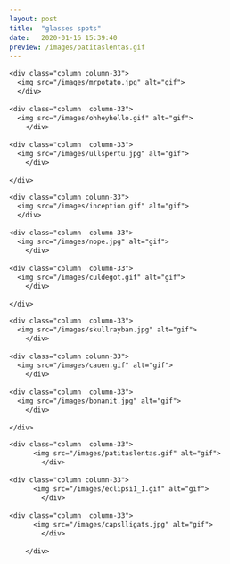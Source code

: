 ```yaml
---
layout: post
title:  "glasses spots"
date:   2020-01-16 15:39:40
preview: /images/patitaslentas.gif
---
```




<div class="row">

    <div class="column column-33">
      <img src="/images/mrpotato.jpg" alt="gif">
      </div>

    <div class="column  column-33">
      <img src="/images/ohheyhello.gif" alt="gif">
        </div>

    <div class="column  column-33">
      <img src="/images/ullspertu.jpg" alt="gif">
        </div>

    </div>


<div class="row">

    <div class="column column-33">
      <img src="/images/inception.gif" alt="gif">
      </div>

    <div class="column  column-33">
      <img src="/images/nope.jpg" alt="gif">
        </div>

    <div class="column  column-33">
      <img src="/images/culdegot.gif" alt="gif">
        </div>

    </div>


<div class="row">


    <div class="column  column-33">
      <img src="/images/skullrayban.jpg" alt="gif">
        </div>

    <div class="column column-33">
      <img src="/images/cauen.gif" alt="gif">
        </div>

    <div class="column  column-33">
      <img src="/images/bonanit.jpg" alt="gif">
        </div>

    </div>


<div class="row">

    <div class="column  column-33">
          <img src="/images/patitaslentas.gif" alt="gif">
            </div>

    <div class="column column-33">
          <img src="/images/eclipsi1_1.gif" alt="gif">
            </div>

    <div class="column  column-33">
          <img src="/images/capslligats.jpg" alt="gif">
            </div>

        </div>
